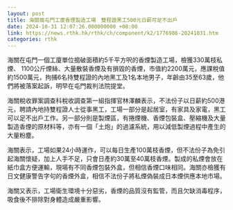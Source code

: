 ```yaml
---
layout: post
title: 海關搗屯門工廈香煙製造工場　雙程證黑工500元日薪可足不出戶
date: 2024-10-31 12:07:26.000000000 +08:00
link: https://news.rthk.hk/rthk/ch/component/k2/1776986-20241031.htm
categories: rthk
---
```


海關在屯門一個工廈單位搗破面積約5千平方呎的香煙製造工場，檢獲330萬枝私煙、 1100公斤煙絲、大量散裝香煙及有損毀的香煙，市值約2200萬元，應課稅值約1500萬元，拘捕6名持雙程證的內地黑工及1名本地男子，年齡由35至63歲，他們將被落案起訴，明早在屯門裁判法院提堂。

海關稅收罪案調查科稅收調查第一組指揮官林澤麟表示，不法份子以日薪約500港元，聘請內地持雙程證人士從事黑工，工場一部分是起居室，有家具及家電，黑工可以足不出戶工作。另一部分則是製煙區，有捲煙機、香煙包裝盒、壓縮機及大量製造香煙的原材料等，亦有一個「土炮」的過濾系統，用以減低製煙過程中產生的大量粉塵。

海關表示，工場如果24小時運作，可以每日生產100萬枝香煙，但不法份子為免引起海關懷疑，加上人手不足，只會日產約30萬至40萬枝香煙。製成的私煙會放在紙巾盒方便運輸，現場有不同香煙包裝外盒，但相信香煙口味相同。海關亦檢獲有日文健康警告字句的香煙外盒，相信不法份子將私煙偽裝成日本煙供應本地市場。

海關又表示，工場衛生環境十分惡劣，香煙的品質沒有監管，而且欠缺消毒程序，吸食後不排除對身體造成嚴重影響。

